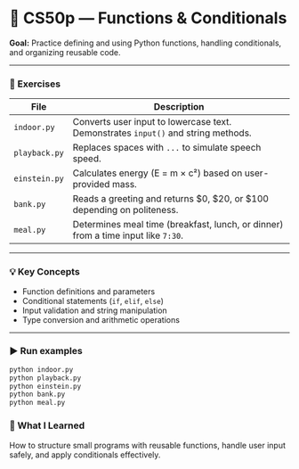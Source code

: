 # 🧮 CS50p — Functions & Conditionals

**Goal:** Practice defining and using Python functions, handling conditionals, and organizing reusable code.

---

### 🧩 Exercises

| File | Description |
|------|--------------|
| `indoor.py` | Converts user input to lowercase text. Demonstrates `input()` and string methods. |
| `playback.py` | Replaces spaces with `...` to simulate speech speed. |
| `einstein.py` | Calculates energy (E = m × c²) based on user-provided mass. |
| `bank.py` | Reads a greeting and returns \$0, \$20, or \$100 depending on politeness. |
| `meal.py` | Determines meal time (breakfast, lunch, or dinner) from a time input like `7:30`. |

---

### 💡 Key Concepts
- Function definitions and parameters  
- Conditional statements (`if`, `elif`, `else`)  
- Input validation and string manipulation  
- Type conversion and arithmetic operations  

---

### ▶️ Run examples
```bash
python indoor.py
python playback.py
python einstein.py
python bank.py
python meal.py
```

### 💬 What I Learned
How to structure small programs with reusable functions, handle user input safely, and apply conditionals effectively.

